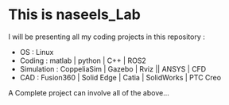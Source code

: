# This is naseels_Lab

I will be presenting all my coding projects in this repository :

- OS         : Linux 
- Coding     : matlab | python | C++ | ROS2 
- Simulation : CoppeliaSim | Gazebo | Rviz || ANSYS | CFD 
- CAD        : Fusion360 | Solid Edge | Catia | SolidWorks | PTC Creo

A Complete project can involve all of the above...
